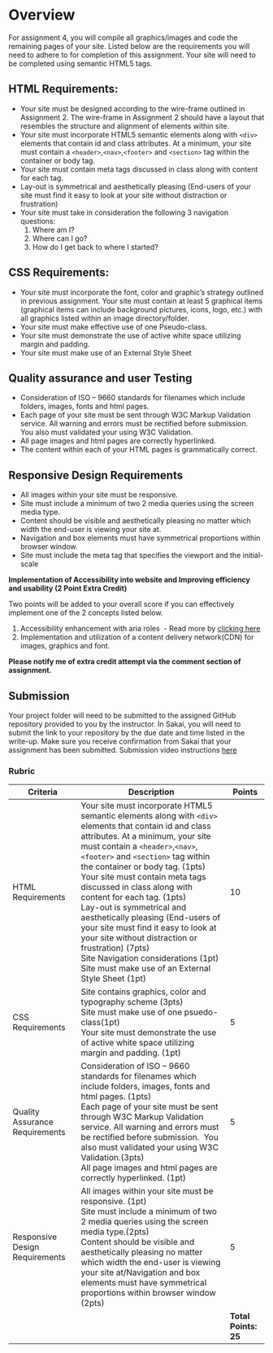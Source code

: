 # Overview

For assignment 4, you will compile all graphics/images and code the remaining pages of your site.  Listed below are the requirements you will need to adhere to for completion of this assignment. Your site will need to be completed using semantic HTML5 tags. 

## HTML Requirements:

- Your site must be designed according to the wire-frame outlined in Assignment 2. The wire-frame in Assignment 2 should have a layout that resembles the structure and alignment of elements within site.
- Your site must incorporate HTML5 semantic elements along with ```<div>``` elements that contain id and class attributes. At a minimum, your site must contain a ```<header>```,```<nav>```,```<footer>``` and ```<section>``` tag within the container or body tag.
- Your site must contain meta tags discussed in class along with content for each tag.
- Lay-out is symmetrical and aesthetically pleasing (End-users of your site must find it easy to look at your site without distraction or frustration)
- Your site must take in consideration the following 3 navigation questions:
  1.  Where am I?
  2.  Where can I go?
  3.  How do I get back to where I started?



## CSS Requirements: 

- Your site must incorporate the font, color and graphic’s strategy outlined in previous assignment. Your site must contain at least 5 graphical items (graphical items can include background pictures, icons, logo, etc.) with all graphics listed within an image directory/folder. 
- Your site must make effective use of one Pseudo-class.
- Your site must demonstrate the use of active white space utilizing margin and padding.
- Your site must make use of an External Style Sheet


## Quality assurance and user Testing
- Consideration of ISO – 9660 standards for filenames which include folders, images, fonts and html pages.
- Each page of your site must be sent through W3C Markup Validation service. All warning and errors must be rectified before submission.  You also must validated your using W3C Validation. 
- All page images and html pages are correctly hyperlinked.
- The content within each of your HTML pages is grammatically correct.

## Responsive Design Requirements

- All images within your site must be responsive.
- Site must include a minimum of two 2 media queries using the screen media type.
- Content should be visible and aesthetically pleasing no matter which width the end-user is viewing your site at. 
- Navigation and box elements must have symmetrical proportions within browser window.
- Site must include the meta tag that specifies the viewport and the initial-scale

**Implementation of Accessibility into website and Improving efficiency and usability (2 Point Extra Credit)**

Two points will be added to your overall score if you can effectively implement one of the 2 concepts listed below.
1. Accessibility enhancement with aria roles  - Read more by [clicking here](https://a11yproject.com/posts/getting-started-aria/)
2. Implementation and utilization of a content delivery network(CDN) for images, graphics and font.

**Please notify me of extra credit attempt via the comment section of assignment.**

## Submission
Your project folder will need to be submitted to the assigned GitHub repository provided to you by the instructor. In Sakai, you will need to submit the link to your repository by the due date and time listed in the write-up. Make sure you receive confirmation from Sakai that your assignment has been submitted. Submission video instructions [here](https://instructorc.github.io/site/slides/presentation/video/github_upload.mp4) 

### Rubric
| Criteria           | Description                             | Points |
| -------------------| --------------------------------------- | ------ |
| HTML Requirements  | Your site must incorporate HTML5 semantic elements along with ```<div>``` elements that contain id and class attributes. At a minimum, your site must contain a ```<header>```,```<nav>```,```<footer>``` and ```<section>``` tag within the container or body tag. (1pts) <br> Your site must contain meta tags discussed in class along with content for each tag. (1pts) <br> Lay-out is symmetrical and aesthetically pleasing (End-users of your site must find it easy to look at your site without distraction or frustration) (7pts) <br> Site Navigation considerations (1pt) <br> Site must make use of an External Style Sheet (1pt)  |   10   |
| CSS Requirements    | Site contains graphics, color and typography scheme (3pts) <br> Site must make use of one psuedo-class(1pt) <br> Your site must demonstrate the use of active white space utilizing margin and padding. (1pt)  |  5  |
| Quality Assurance Requirements | Consideration of ISO – 9660 standards for filenames which include folders, images, fonts and html pages. (1pts) <br> Each page of your site must be sent through W3C Markup Validation service. All warning and errors must be rectified before submission.  You also must validated your using W3C Validation.(3pts) <br> All page images and html pages are correctly hyperlinked. (1pt)   |   5   |
| Responsive Design Requirements  | All images within your site must be responsive. (1pt) <br> Site must include a minimum of two 2 media queries using the screen media type.(2pts) <br> Content should be visible and aesthetically pleasing no matter which width the end-user is viewing your site at/Navigation and box elements must have symmetrical proportions  within browser window (2pts)  |  5   |
|           |        |**Total Points:   25**   |
